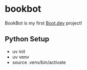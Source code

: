 # bookbot

BookBot is my first [Boot.dev](https://www.boot.dev) project!

## Python Setup

- uv init
- uv venv
- source .venv/bin/activate